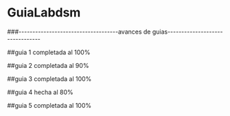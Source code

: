 # GuiaLabdsm
 ###------------------------------------avances de guias--------------------------------
 
 ##guia 1 
 completada al 100%
 
 ##guia 2 
 completada al 90%
 
 ##guia 3 
 completada al 100%
 
 ##guia 4 
 hecha al 80%

 ##guia 5
completada al 100%